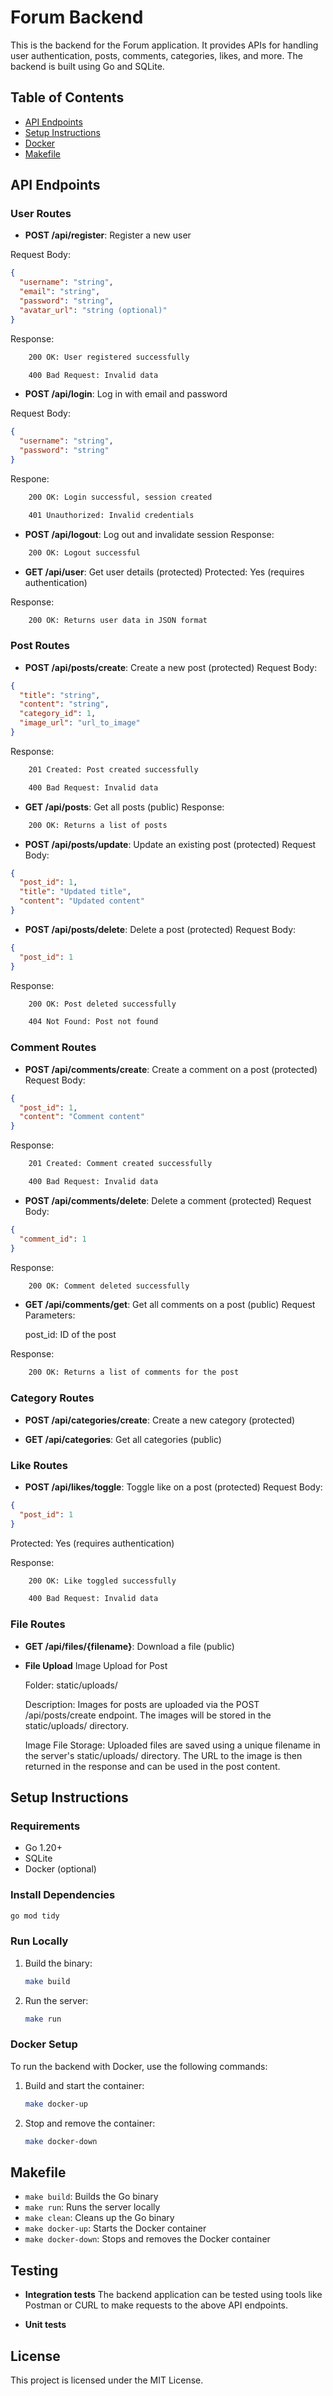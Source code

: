 
# Forum Backend

This is the backend for the Forum application. It provides APIs for handling user authentication, posts, comments, categories, likes, and more. The backend is built using Go and SQLite.

## Table of Contents

- [API Endpoints](#api-endpoints)
- [Setup Instructions](#setup-instructions)
- [Docker](#docker-setup)
- [Makefile](#makefile)

## API Endpoints

### User Routes

- **POST /api/register**: Register a new user

Request Body:

```json
{
  "username": "string",
  "email": "string",
  "password": "string",
  "avatar_url": "string (optional)"
}

```

Response:

``` bash
    200 OK: User registered successfully

    400 Bad Request: Invalid data
```

- **POST /api/login**: Log in with email and password

Request Body:

```json
{
  "username": "string",
  "password": "string"
}
```

Respone:

```bash
    200 OK: Login successful, session created

    401 Unauthorized: Invalid credentials
```

- **POST /api/logout**: Log out and invalidate session
Response:

```bash
    200 OK: Logout successful
```

- **GET /api/user**: Get user details (protected)
Protected: Yes (requires authentication)

Response:

```bash
    200 OK: Returns user data in JSON format
```

### Post Routes

- **POST /api/posts/create**: Create a new post (protected)
Request Body:

```json
{
  "title": "string",
  "content": "string",
  "category_id": 1,
  "image_url": "url_to_image"
}
```

Response:

```bash
    201 Created: Post created successfully

    400 Bad Request: Invalid data
```

- **GET /api/posts**: Get all posts (public)
Response:

```bash
    200 OK: Returns a list of posts
```

- **POST /api/posts/update**: Update an existing post (protected)
Request Body:

```json
{
  "post_id": 1,
  "title": "Updated title",
  "content": "Updated content"
}
```

- **POST /api/posts/delete**: Delete a post (protected)
Request Body:

```json
{
  "post_id": 1
}
```

Response:

```bash
    200 OK: Post deleted successfully

    404 Not Found: Post not found
```

### Comment Routes

- **POST /api/comments/create**: Create a comment on a post (protected)
Request Body:

```json
{
  "post_id": 1,
  "content": "Comment content"
}
```

Response:

```bash
    201 Created: Comment created successfully

    400 Bad Request: Invalid data
```

- **POST /api/comments/delete**: Delete a comment (protected)
Request Body:

```json
{
  "comment_id": 1
}
```

Response:

```bash
    200 OK: Comment deleted successfully
```

- **GET /api/comments/get**: Get all comments on a post (public)
Request Parameters:

    post_id: ID of the post

Response:

```bash
    200 OK: Returns a list of comments for the post
```

### Category Routes

- **POST /api/categories/create**: Create a new category (protected)

- **GET /api/categories**: Get all categories (public)

### Like Routes

- **POST /api/likes/toggle**: Toggle like on a post (protected)
Request Body:

```json
{
  "post_id": 1
}
```

Protected: Yes (requires authentication)

Response:

```bash
    200 OK: Like toggled successfully

    400 Bad Request: Invalid data
```

### File Routes

- **GET /api/files/{filename}**: Download a file (public)
- **File Upload**
Image Upload for Post

    Folder: static/uploads/

    Description: Images for posts are uploaded via the POST /api/posts/create endpoint. The images will be stored in the static/uploads/ directory.

    Image File Storage: Uploaded files are saved using a unique filename in the server's static/uploads/ directory. The URL to the image is then returned in the response and can be used in the post content.

## Setup Instructions

### Requirements

- Go 1.20+
- SQLite
- Docker (optional)

### Install Dependencies

```bash
go mod tidy
```

### Run Locally

1. Build the binary:

   ```bash
   make build
   ```

2. Run the server:

   ```bash
   make run
   ```

### Docker Setup

To run the backend with Docker, use the following commands:

1. Build and start the container:

   ```bash
   make docker-up
   ```

2. Stop and remove the container:

   ```bash
   make docker-down
   ```

## Makefile

- `make build`: Builds the Go binary
- `make run`: Runs the server locally
- `make clean`: Cleans up the Go binary
- `make docker-up`: Starts the Docker container
- `make docker-down`: Stops and removes the Docker container

## Testing

- **Integration tests**
The backend application can be tested using tools like Postman or CURL to make requests to the above API endpoints.

- **Unit tests**
<!-- TODO -->

## License

This project is licensed under the MIT License.
